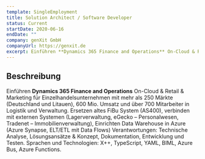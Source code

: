 ```yaml
---
template: SingleEmployment
title: Solution Architect / Software Developer
status: Current
startDate: 2020-06-16
endDate: ""
company: genXit GmbH
companyUrl: https://genxit.de
excerpt: Einführen **Dynamics 365 Finance and Operations** On-Cloud & Retail & Marketing
---
```

## Beschreibung

Einführen **Dynamics 365 Finance and Operations** On-Cloud & Retail & Marketing für Einzelhandelsunternehmen mit mehr als 250 Märkte (Deutschland und Litauen), 600 Mio. Umsatz und über 700 Mitarbeiter in Logistik und Verwaltung. Ersetzen altes FiBu System (AS400), verbinden mit externen Systemen (Lagerverwaltung, eGecko – Personalwesen, Tradenet – Immobilienverwaltung), Einrichten Data Warehouse in Azure (Azure Synapse, ELT/ETL mit Data Flows)
Verantwortungen: Technische Analyse, Lösungsansätze & Konzept, Dokumentation, Entwicklung und Testen.
Sprachen und Technologien: X++, TypeScript, YAML, BIML, Azure Bus, Azure Functions.